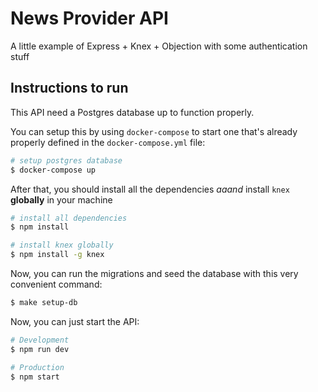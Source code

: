 # News Provider API
A little example of Express + Knex + Objection with some authentication stuff

## Instructions to run
This API need a Postgres database up to function properly.

You can setup this by using `docker-compose` to start one that's already properly defined in the `docker-compose.yml` file:
```bash
# setup postgres database
$ docker-compose up
```

After that, you should install all the dependencies _aaand_ install `knex` **globally** in your machine
```bash
# install all dependencies
$ npm install

# install knex globally
$ npm install -g knex
```

Now, you can run the migrations and seed the database with this very convenient command:
```bash
$ make setup-db
```

Now, you can just start the API:
```bash
# Development
$ npm run dev

# Production
$ npm start
```
